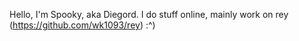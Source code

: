 Hello, I'm Spooky, aka Diegord.
I do stuff online, mainly work on rey (https://github.com/wk1093/rey)
:^)
